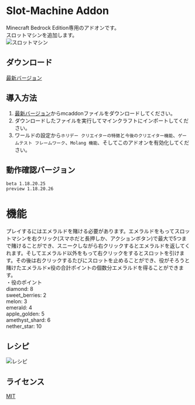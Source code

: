 # Slot-Machine Addon
Minecraft Bedrock Edition専用のアドオンです。  
スロットマシンを追加します。  
![スロットマシン](https://i.imgur.com/YYzGAcu.png, "スロットマシン")

## ダウンロード
[最新バージョン](https://github.com/moonstera/Slot-Machine/releases/download/latest/SlotMachine.mcaddon)

## 導入方法
 1. [最新バージョン](https://github.com/moonstera/Slot-Machine/releases/download/latest/SlotMachine.mcaddon)からmcaddonファイルをダウンロードしてください。
 2. ダウンロードしたファイルを実行してマインクラフトにインポートしてください。
 3. ワールドの設定から`ホリデー クリエイターの特徴`と`今後のクリエイター機能`、`ゲームテスト フレームワーク`、`Molang 機能`、そしてこのアドオンを有効化してください。

## 動作確認バージョン
 `beta 1.18.20.25`  
 `preview 1.18.20.26`

# 機能
 プレイするにはエメラルドを賭ける必要があります。エメラルドをもってスロットマシンを右クリック(スマホだと長押しか、アクションボタン)で最大で5つまで賭けることができ、スニークしながら右クリックするとエメラルドを返してくれます。そしてエメラルド以外をもって右クリックをするとスロットを引けます。その後は右クリックするたびにスロットを止めることができ、役がそろうと賭けたエメラルド×役の合計ポイントの個数分エメラルドを得ることができます。  
 ・役のポイント  
  diamond: 8  
  sweet_berries: 2  
  melon: 3  
  emerald: 4  
  apple_golden: 5  
  amethyst_shard: 6  
  nether_star: 10
 
 
## レシピ
![レシピ](https://i.imgur.com/lByAT2H.png, "レシピ")

## ライセンス
[MIT](https://github.com/moonstera/Direction-Bar/blob/main/LICENSE)
